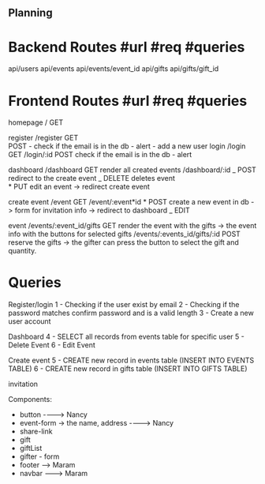 ## Planning

# Backend Routes #url #req #queries

api/users
api/events
api/events/event_id
api/gifts
api/gifts/gift_id

# Frontend Routes #url #req #queries

homepage / GET

register /register GET  
 POST - check if the email is in the db - alert - add a new user
login /login GET
/login/:id POST check if the email is in the db - alert

dashboard /dashboard GET render all created events
/dashboard/:id _ POST redirect to the create event
_ DELETE deletes event  
 \* PUT edit an event -> redirect create event

create event /event GET
/event/:event*id * POST create a new event in db -> form for invitation info -> redirect to dashboard
\_ EDIT

event /events/:event_id/gifts GET render the event with the gifts -> the event info with the buttons for selected gifts
/events/:events_id/gifts/:id POST reserve the gifts -> the gifter can press the button to select the gift and quantity.

# Queries

Register/login
1 - Checking if the user exist by email
2 - Checking if the password matches confirm password and is a valid length
3 - Create a new user account

Dashboard
4 - SELECT all records from events table for specific user
5 - Delete Event
6 - Edit Event

Create event
5 - CREATE new record in events table (INSERT INTO EVENTS TABLE)
6 - CREATE new record in gifts table (INSERT INTO GIFTS TABLE)

invitation

Components:

- button ----> Nancy
- event-form -> the name, address ----> Nancy
- share-link
- gift
- giftList 
- gifter - form
- footer --> Maram
- navbar ---> Maram
